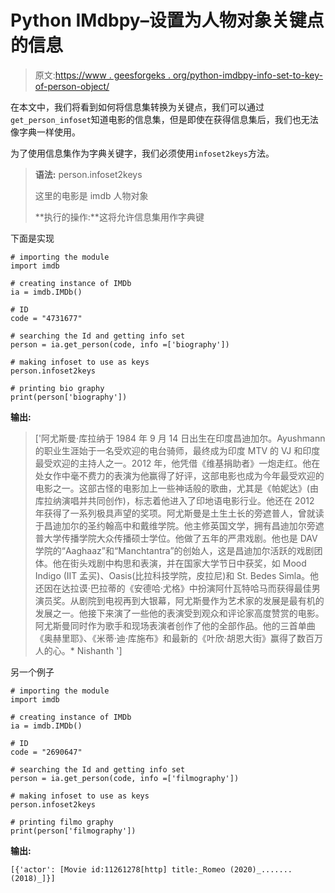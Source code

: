 # Python IMdbpy–设置为人物对象关键点的信息

> 原文:[https://www . geesforgeks . org/python-imdbpy-info-set-to-key-of-person-object/](https://www.geeksforgeeks.org/python-imdbpy-info-set-to-keys-of-person-object/)

在本文中，我们将看到如何将信息集转换为关键点，我们可以通过`get_person_infoset`知道电影的信息集，但是即使在获得信息集后，我们也无法像字典一样使用。

为了使用信息集作为字典关键字，我们必须使用`infoset2keys`方法。

> **语法:** person.infoset2keys
> 
> 这里的电影是 imdb 人物对象
> 
> **执行的操作:**这将允许信息集用作字典键

下面是实现

```
# importing the module
import imdb

# creating instance of IMDb
ia = imdb.IMDb()

# ID
code = "4731677"

# searching the Id and getting info set
person = ia.get_person(code, info =['biography'])

# making infoset to use as keys
person.infoset2keys

# printing bio graphy
print(person['biography'])
```

**输出:**

> ['阿尤斯曼·库拉纳于 1984 年 9 月 14 日出生在印度昌迪加尔。Ayushmann 的职业生涯始于一名受欢迎的电台骑师，最终成为印度 MTV 的 VJ 和印度最受欢迎的主持人之一。2012 年，他凭借《维基捐助者》一炮走红。他在处女作中毫不费力的表演为他赢得了好评，这部电影也成为今年最受欢迎的电影之一。这部古怪的电影加上一些神话般的歌曲，尤其是《帕妮达》(由库拉纳演唱并共同创作)，标志着他进入了印地语电影行业。他还在 2012 年获得了一系列极具声望的奖项。阿尤斯曼是土生土长的旁遮普人，曾就读于昌迪加尔的圣约翰高中和戴维学院。他主修英国文学，拥有昌迪加尔旁遮普大学传播学院大众传播硕士学位。他做了五年的严肃戏剧。他也是 DAV 学院的“Aaghaaz”和“Manchtantra”的创始人，这是昌迪加尔活跃的戏剧团体。他在街头戏剧中构思和表演，并在国家大学节日中获奖，如 Mood Indigo (IIT 孟买)、Oasis(比拉科技学院，皮拉尼)和 St. Bedes Simla。他还因在达拉谟·巴拉蒂的《安德哈·尤格》中扮演阿什瓦特哈马而获得最佳男演员奖。从剧院到电视再到大银幕，阿尤斯曼作为艺术家的发展是最有机的发展之一。他接下来演了一些他的表演受到观众和评论家高度赞赏的电影。阿尤斯曼同时作为歌手和现场表演者创作了他的全部作品。他的三首单曲《奥赫里耶》、《米蒂·迪·库施布》和最新的《叶欣·胡恩大街》赢得了数百万人的心。* Nishanth ']

另一个例子

```
# importing the module
import imdb

# creating instance of IMDb
ia = imdb.IMDb()

# ID
code = "2690647"

# searching the Id and getting info set
person = ia.get_person(code, info =['filmography'])

# making infoset to use as keys
person.infoset2keys

# printing filmo graphy
print(person['filmography'])
```

**输出:**

```
[{'actor': [Movie id:11261278[http] title:_Romeo (2020)_.......(2018)_]}]
```